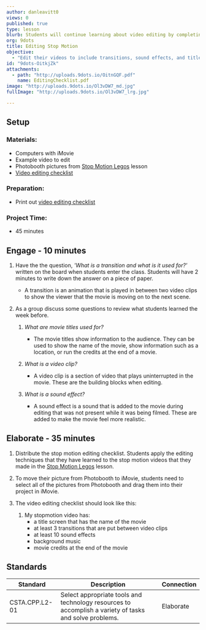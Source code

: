```yaml
---
author: danleavitt0
views: 0
published: true
type: lesson
blurb: Students will continue learning about video editing by completing a mini project in which they will edit their stop motions from lesson 2.
org: 9dots
title: Editing Stop Motion
objective: 
  - "Edit their videos to include transitions, sound effects, and titles"
id: "9dots-OitkjZk"
attachments: 
  - path: "http://uploads.9dots.io/OitnGQF.pdf"
    name: EditingChecklist.pdf
image: "http://uploads.9dots.io/Ol3vDW7_md.jpg"
fullImage: "http://uploads.9dots.io/Ol3vDW7_lrg.jpg"

---
```


## Setup

### Materials:

- Computers with iMovie
- Example video to edit
- Photobooth pictures from [Stop Motion Legos](http://www.9dots.io/9dots/OitXCP0) lesson
- [Video editing checklist](http://uploads.9dots.io/OitnGQF.pdf)

### Preparation:

- Print out [video editing checklist](http://uploads.9dots.io/OitnGQF.pdf)

### Project Time:

- 45 minutes

## Engage - 10 minutes

1. Have the the question, _'What is a transition and what is it used for?'_ written on the board when students enter the class. Students will have 2 minutes to write down the answer on a piece of paper.
	- A transition is an animation that is played in between two video clips to show the viewer that the movie is moving on to the next scene.

2. As a group discuss some questions to review what students learned the week before.
	1. _What are movie titles used for?_
		- The movie titles show information to the audience. They can be used to show the name of the movie, show information such as a location, or run the credits at the end of a movie.

	2. _What is a video clip?_
		- A video clip is a section of video that plays uninterrupted in the movie. These are the building blocks when editing.

	3. _What is a sound effect?_
		- A sound effect is a sound that is added to the movie during editing that was not present while it was being filmed. These are added to make the movie feel more realistic. 

## Elaborate - 35 minutes

1. Distribute the stop motion editing checklist. Students apply the editing techniques that they have learned to the stop motion videos that they made in the [Stop Motion Legos](http://www.9dots.io/9dots/OitXCP0) lesson. 

2. To move their picture from Photobooth to iMovie, students need to select all of the pictures from Photobooth and drag them into their project in iMovie.

3. The video editing checklist should look like this:
	1. My stopmotion video has:
		- a title screen that has the name of the movie
		- at least 3 transitions that are put between video clips
		- at least 10 sound effects
		- background music
		- movie credits at the end of the movie
        
## Standards

Standard | Description | Connection
-------- | ----------- | ----------
CSTA.CPP.L2-01 | Select appropriate tools and technology resources to accomplish a variety of tasks and solve problems. | Elaborate
